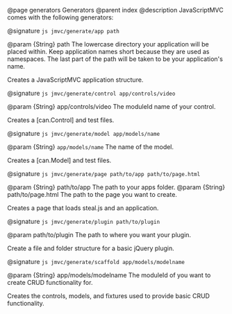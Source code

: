 @page generators Generators
@parent index
@description JavaScriptMVC comes with the following generators:


@signature `js jmvc/generate/app path`

@param {String} path The lowercase directory your application
    will be placed within. Keep application names short because they 
    are used as namespaces.  The last part of the path 
    will be taken to be your application's name.

Creates a JavaScriptMVC application structure.


@signature `js jmvc/generate/control app/controls/video`

@param {String} app/controls/video The moduleId name of your control. 

Creates a [can.Control] and test files.


@signature `js jmvc/generate/model app/models/name`

@param {String} `app/models/name`  The name of the model.

Creates a [can.Model] and test files.


@signature `js jmvc/generate/page path/to/app path/to/page.html`

@param {String} path/to/app The path to your apps folder. 
@param {String} path/to/page.html The path to the page you want to create. 

Creates a page that loads steal.js and an application.


@signature `js jmvc/generate/plugin path/to/plugin`

@param path/to/plugin The path to where you want your plugin. 

Create a file and folder structure for a basic jQuery plugin.


@signature `js jmvc/generate/scaffold app/models/modelname`

@param {String} app/models/modelname The moduleId of you want to create CRUD functionality for.

Creates the controls, models, and fixtures used to provide basic CRUD functionality.
